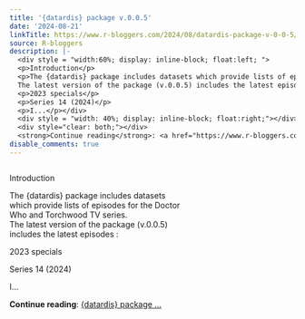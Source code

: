 ```yaml
---
title: '{datardis} package v.0.0.5'
date: '2024-08-21'
linkTitle: https://www.r-bloggers.com/2024/08/datardis-package-v-0-0-5/
source: R-bloggers
description: |-
  <div style = "width:60%; display: inline-block; float:left; ">
  <p>Introduction</p>
  <p>The {datardis} package includes datasets which provide lists of episodes for the Doctor Who and Torchwood TV series.<br />
  The latest version of the package (v.0.0.5) includes the latest episodes :</p>
  <p>2023 specials</p>
  <p>Series 14 (2024)</p>
  <p>I...</p></div>
  <div style = "width: 40%; display: inline-block; float:right;"></div>
  <div style="clear: both;"></div>
  <strong>Continue reading</strong>: <a href="https://www.r-bloggers.com/2024/08/datardis-package-v-0-0-5/">{datardis} package ...
disable_comments: true
---
```

<div style = "width:60%; display: inline-block; float:left; ">
<p>Introduction</p>
<p>The {datardis} package includes datasets which provide lists of episodes for the Doctor Who and Torchwood TV series.<br />
The latest version of the package (v.0.0.5) includes the latest episodes :</p>
<p>2023 specials</p>
<p>Series 14 (2024)</p>
<p>I...</p></div>
<div style = "width: 40%; display: inline-block; float:right;"></div>
<div style="clear: both;"></div>
<strong>Continue reading</strong>: <a href="https://www.r-bloggers.com/2024/08/datardis-package-v-0-0-5/">{datardis} package ...